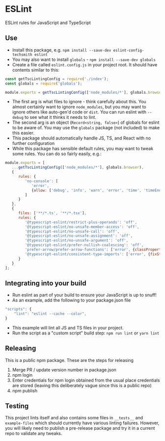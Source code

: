 # ESLint
ESLint rules for JavaScript and TypeScript

## Use
- Install this package, e.g. `npm install --save-dev eslint-config-techsmith eslint`
- You may also want to install `globals` - `npm install --save-dev globals`
- Create a file called `eslint.config.js` in your project root. It should have contents similar to this:

```javascript
const getTscLintingConfig = require('./index');
const globals = require('globals');

module.exports = getTscLintingConfig(['node_modules/*'], globals.browser);
```

- The first arg is what files to ignore - think carefully about this. You almost certainly want to ignore `node_modules`, but you may want to ignore others like auto-gen'd code or `dist`. You can run eslint with `--debug` to see what it thinks it needs to lint.
- The second arg is an object (`Record<string, false>`) of globals for eslint to be aware of. You may use the `globals` package (not included) to make this easier.
- This package should automatically handle JS, TS, and React with no further configuration
- While this package has sensible default rules, you may want to tweak some rules. You can do so fairly easily, e.g.:

```javascript
module.exports = [
   ...getTscLintingConfig(['node_modules/*'], globals.browser),
   {
      rules: {
         'no-console': [
            'error',
            {allow: ['debug', 'info', 'warn', 'error', 'time', 'timeEnd']}
         ]
      }
   },
   {
      files: ['**/*.ts', '**/*.tsx'],
      rules: {
         '@typescript-eslint/restrict-plus-operands': 'off',
         '@typescript-eslint/no-unsafe-member-access': 'off',
         '@typescript-eslint/no-unsafe-call': 'off',
         '@typescript-eslint/no-unsafe-assignment': 'off',
         '@typescript-eslint/no-unsafe-argument': 'off',
         '@typescript-eslint/prefer-nullish-coalescing': 'off',
         'prefer-arrow/prefer-arrow-functions': ['error', {classPropertiesAllowed: true}],
         '@typescript-eslint/consistent-type-imports': ['error', {fixStyle: 'inline-type-imports'}]
      }
   }
];
```

## Integrating into your build

- Run eslint as part of your build to ensure your JavaScript is up to snuff!
- As an example, add the following to your package.json file

```javascript
"scripts": {
    "lint": "eslint --cache --color",
}
```

- This example will lint all JS and TS files in your project.
- Run the script as a "custom script" build step: `npm run lint` or `yarn lint`

## Releasing

This is a public npm package. These are the steps for releasing

1) Merge PR / update version number in package.json
2) npm login
3) Enter credentials for npm login obtained from the usual place credentials are stored (leaving this deliberately vague since this is a public repo)
4) npm publish

## Testing

This project lints itself and also contains some files in `__tests__` and `example-files` which should currently have various linting failures. However, you will likely need to publish a pre-release package and try it in a current repo to validate any tweaks.